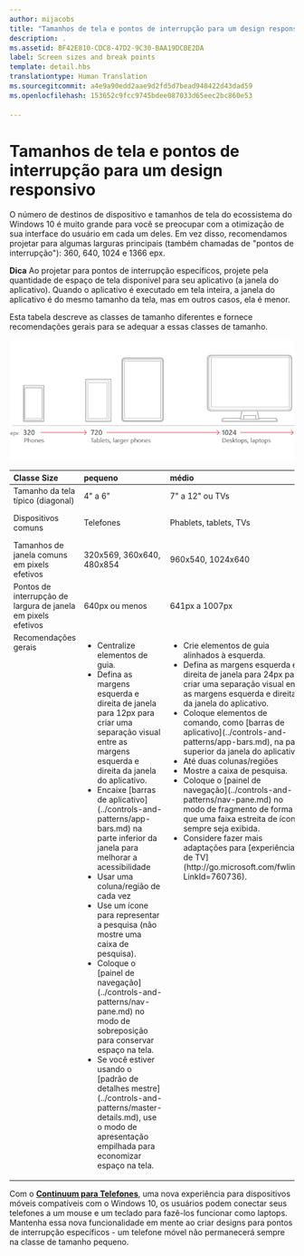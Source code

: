 ```yaml
---
author: mijacobs
title: "Tamanhos de tela e pontos de interrupção para um design responsivo"
description: .
ms.assetid: BF42E810-CDC8-47D2-9C30-BAA19DCBE2DA
label: Screen sizes and break points
template: detail.hbs
translationtype: Human Translation
ms.sourcegitcommit: a4e9a90edd2aae9d2fd5d7bead948422d43dad59
ms.openlocfilehash: 153652c9fcc9745bdee087033d65eec2bc860e53

---
```


#  Tamanhos de tela e pontos de interrupção para um design responsivo

O número de destinos de dispositivo e tamanhos de tela do ecossistema do Windows 10 é muito grande para você se preocupar com a otimização de sua interface do usuário em cada um deles. Em vez disso, recomendamos projetar para algumas larguras principais (também chamadas de "pontos de interrupção"): 360, 640, 1024 e 1366 epx.

**Dica** Ao projetar para pontos de interrupção específicos, projete pela quantidade de espaço de tela disponível para seu aplicativo (a janela do aplicativo). Quando o aplicativo é executado em tela inteira, a janela do aplicativo é do mesmo tamanho da tela, mas em outros casos, ela é menor.
 

Esta tabela descreve as classes de tamanho diferentes e fornece recomendações gerais para se adequar a essas classes de tamanho.

![pontos de interrupção do design responsivo](images/rsp-design/rspd-breakpoints.png)

<table>
<colgroup>
<col width="25%" />
<col width="25%" />
<col width="25%" />
<col width="25%" />
</colgroup>
<thead>
<tr class="header">
<th align="left">Classe Size</th>
<th align="left">pequeno</th>
<th align="left">médio</th>
<th align="left">grande</th>
</tr>
</thead>
<tbody>
<tr class="odd">
<td align="left">Tamanho da tela típico (diagonal)</td>
<td align="left">4&quot; a 6&quot;</td>
<td align="left">7&quot; a 12&quot; ou TVs</td>
<td align="left">13&quot; e maior</td>
</tr>
<tr class="even">
<td align="left">Dispositivos comuns</td>
<td align="left">Telefones</td>
<td align="left">Phablets, tablets, TVs</td>
<td align="left">Computadores, laptops, Surface Hubs</td>
</tr>
<tr class="odd">
<td align="left">Tamanhos de janela comuns em pixels efetivos</td>
<td align="left">320x569, 360x640, 480x854</td>
<td align="left">960x540, 1024x640</td>
<td align="left">1366x768, 1920x1080</td>
</tr>
<tr class="even">
<td align="left">Pontos de interrupção de largura de janela em pixels efetivos</td>
<td align="left">640px ou menos</td>
<td align="left">641px a 1007px</td>
<td align="left">1008px ou mais</td>
</tr>
<tr class="odd">
<td align="left" valign="top">Recomendações gerais</td>
<td align="left" valign="top"><ul>
<li>Centralize elementos de guia.</li>
<li>Defina as margens esquerda e direita de janela para 12px para criar uma separação visual entre as margens esquerda e direita da janela do aplicativo.</li>
<li>Encaixe [barras de aplicativo](../controls-and-patterns/app-bars.md) na parte inferior da janela para melhorar a acessibilidade</li>
<li>Usar uma coluna/região de cada vez</li>
<li>Use um ícone para representar a pesquisa (não mostre uma caixa de pesquisa).</li>
<li>Coloque o [painel de navegação](../controls-and-patterns/nav-pane.md) no modo de sobreposição para conservar espaço na tela.</li>
<li>Se você estiver usando o [padrão de detalhes mestre](../controls-and-patterns/master-details.md), use o modo de apresentação empilhada para economizar espaço na tela.</li>
</ul></td>
<td align="left" valign="top"><ul>
<li>Crie elementos de guia alinhados à esquerda.</li>
<li>Defina as margens esquerda e direita de janela para 24px para criar uma separação visual entre as margens esquerda e direita da janela do aplicativo.</li>
<li>Coloque elementos de comando, como [barras de aplicativo](../controls-and-patterns/app-bars.md), na parte superior da janela do aplicativo.</li>
<li>Até duas colunas/regiões</li>
<li>Mostre a caixa de pesquisa.</li>
<li>Coloque o [painel de navegação](../controls-and-patterns/nav-pane.md) no modo de fragmento de forma que uma faixa estreita de ícones sempre seja exibida.</li>
<li>Considere fazer mais adaptações para [experiências de TV](http://go.microsoft.com/fwlink/?LinkId=760736).</li>
</ul></td>
<td align="left" valign="top"><ul>
<li>Crie elementos de guia alinhados à esquerda.</li>
<li>Defina as margens esquerda e direita de janela para 24px para criar uma separação visual entre as margens esquerda e direita da janela do aplicativo.</li>
<li>Coloque elementos de comando, como [barras de aplicativo](../controls-and-patterns/app-bars.md), na parte superior da janela do aplicativo.</li>
<li>Até três colunas/regiões</li>
<li>Mostre a caixa de pesquisa.</li>
<li>Coloque o [painel de navegação](../controls-and-patterns/nav-pane.md) no modo encaixado para que ele sempre apareça.</li>
</ul></td>
</tr>
</tbody>
</table>

Com o [**Continuum para Telefones**](http://go.microsoft.com/fwlink/p/?LinkID=699431), uma nova experiência para dispositivos móveis compatíveis com o Windows 10, os usuários podem conectar seus telefones a um mouse e um teclado para fazê-los funcionar como laptops. Mantenha essa nova funcionalidade em mente ao criar designs para pontos de interrupção específicos - um telefone móvel não permanecerá sempre na classe de tamanho pequeno.
 



<!--HONumber=Jun16_HO4-->


